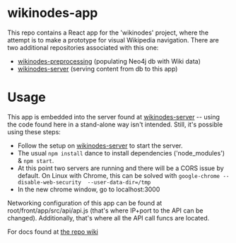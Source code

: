 # wikinodes-app

This repo contains a React app for the 'wikinodes' project, where the attempt is to make a prototype for visual Wikipedia navigation. There are two additional repositories associated with this one:
- [wikinodes-preprocessing](https://github.com/crunchypi/wikinodes-preprocessing) (populating Neo4j db with Wiki data)
- [wikinodes-server](https://github.com/crunchypi/wikinodes-server) (serving content from db to this app)


# Usage

This app is embedded into the server found at [wikinodes-server](https://github.com/crunchypi/wikinodes-server) -- using the code found here in a stand-alone way isn't intended. Still, it's possible using these steps:
- Follow the setup on [wikinodes-server](https://github.com/crunchypi/wikinodes-server) to start the server.
- The usual `npm install` dance to install dependencies ('node_modules') & `npm start`.
- At this point two servers are running and there will be a CORS issue by default. On Linux with Chrome, this can be solved with `google-chrome --disable-web-security  --user-data-dir=/tmp`
- In the new chrome window, go to localhost:3000

Networking configuration of this app can be found at root/front/app/src/api/api.js (that's where IP+port to the API can be changed). Additionally, that's where all the API call funcs are located.
<br>

For docs found at [the repo wiki](https://github.com/crunchypi/wikinodes-app/wiki)
